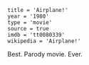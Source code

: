 ```
title = 'Airplane!'
year = '1980'
type = 'movie'
source = true
imdb = 'tt0080339'
wikipedia = 'Airplane!'
```

Best. Parody movie. Ever.
